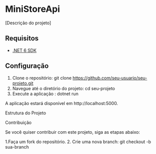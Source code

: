 # MiniStoreApi

[Descrição do projeto]

## Requisitos

- [.NET 6 SDK](https://dotnet.microsoft.com/download/dotnet/6.0)

## Configuração

1. Clone o repositório: git clone https://github.com/seu-usuario/seu-projeto.git
2. Navegue até o diretório do projeto: cd seu-projeto
3. Execute a aplicação : dotnet run

A aplicação estará disponível em http://localhost:5000.


Estrutura do Projeto

Contribuição

Se você quiser contribuir com este projeto, siga as etapas abaixo:

1.Faça um fork do repositório.
2. Crie uma nova branch: git checkout -b sua-branch
